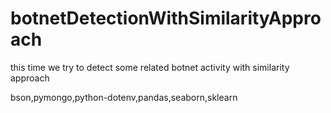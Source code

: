 # botnetDetectionWithSimilarityApproach
this time we try to detect some related botnet activity with similarity approach

bson,pymongo,python-dotenv,pandas,seaborn,sklearn